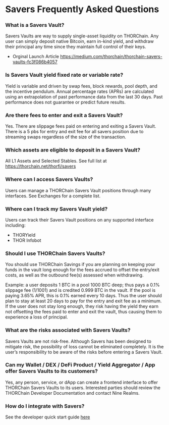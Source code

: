# Savers Frequently Asked Questions

### What is a Savers Vault?

Savers Vaults are way to supply single-asset liquidity on THORChain. Any user can simply deposit native Bitcoin, earn in-kind yield, and withdraw their principal any time since they maintain full control of their keys.

* Orginal Launch Article https://medium.com/thorchain/thorchain-savers-vaults-fc3f086b4057

###  Is Savers Vault yield fixed rate or variable rate?

Yield is variable and driven by swap fees, block rewards, pool depth, and the incentive pendulum. Annual percentage rates (APRs) are calculated using an extrapolation of past performance data from the last 30 days. Past performance does not guarantee or predict future results.

### Are there fees to enter and exit a Savers Vault?

Yes. There are slippage fees paid on entering and exiting a Savers Vault. There is a 5 pbs for entry and exit fee for all savers position due to streaming swaps regardless of the size of the transaction. 

###  Which assets are eligible to deposit in a Savers Vault?

All L1 Assets and Selected Stables. See full list at https://thorchain.net/thorfi/savers

### Where can I access Savers Vaults?

Users can manage a THORChain Savers Vault positions through many interfaces. See Exchanges for a complete list.

### Where can I track my Savers Vault yield?

Users can track their Savers Vault positions on any supported interface including:

* THORYield
* THOR Infobot

### Should I use THORChain Savers Vaults?

You should use THORChain Savings if you are planning on keeping your funds in the vault long enough for the fees accrued to offset the entry/exit costs, as well as the outbound fee(s) assessed when withdrawing.

Example: a user deposits 1 BTC in a pool 1000 BTC deep; thus pays a 0.1% slippage fee (1/1001) and is credited 0.999 BTC in the vault. If the pool is paying 3.65% APR, this is 0.1% earned every 10 days. Thus the user should plan to stay at least 20 days to pay for the entry and exit fee as a minimum. If the user does not stay long enough, they risk having the yield they earn not offsetting the fees paid to enter and exit the vault, thus causing them to experience a loss of principal.

### What are the risks associated with Savers Vaults?

Savers Vaults are not risk-free. Although Savers has been designed to mitigate risk, the possibility of loss cannot be eliminated completely. It is the user’s responsibility to be aware of the risks before entering a Savers Vault.

### Can my Wallet / DEX / DeFi Product / Yield Aggregator / App offer Savers Vaults to its customers?

Yes, any person, service, or dApp can create a frontend interface to offer THORChain Savers Vaults to its users. Interested parties should review the THORChain Developer Documentation and contact Nine Realms.

### How do I integrate with Savers?

See the developer quick start guide [here](https://dev.thorchain.org/saving-guide/quickstart-guide.html)
